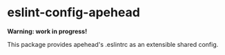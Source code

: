 # eslint-config-apehead

**Warning: work in progress!**

This package provides apehead's .eslintrc as an extensible shared config.
